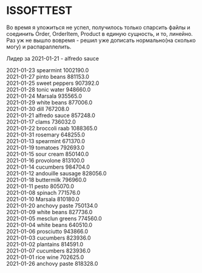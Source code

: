 # ISSOFTTEST

Во время я уложиться не успел, получилось только спарсить файлы и соединить Order, OrderItem, Product в единую сущность, и то, линейно. Раз уж не вышло вовремя - решил уже дописать нормально(на сколько могу) и распараллелить.

Лидер за 2021-01-21 - alfredo sauce 


2021-01-23 spearmint 1002190.0<br/>
2021-01-27 pinto beans 881153.0<br/>
2021-01-25 sweet peppers 907392.0<br/>
2021-01-28 tonic water 948660.0<br/>
2021-01-24 Marsala 935565.0<br/>
2021-01-29 white beans 877006.0<br/>
2021-01-30 dill 767208.0<br/>
2021-01-21 alfredo sauce 857248.0<br/>
2021-01-17 clams 736032.0<br/>
2021-01-22 broccoli raab 1088365.0<br/>
2021-01-31 rosemary 648255.0<br/>
2021-01-13 spearmint 671370.0<br/>
2021-01-19 tomatoes 792693.0<br/>
2021-01-15 sour cream 850140.0<br/>
2021-01-16 provolone 813100.0<br/>
2021-01-14 cucumbers 984704.0<br/>
2021-01-12 andouille sausage 828056.0<br/>
2021-01-18 buttermilk 796960.0<br/>
2021-01-11 pesto 805070.0<br/>
2021-01-08 spinach 771576.0<br/>
2021-01-10 Marsala 810180.0<br/>
2021-01-20 anchovy paste 750134.0<br/>
2021-01-09 white beans 827736.0<br/>
2021-01-05 mesclun greens 774560.0<br/>
2021-01-04 white beans 640510.0<br/>
2021-01-06 prosciutto 943866.0<br/>
2021-01-03 cucumbers 823936.0<br/>
2021-01-02 plantains 814591.0<br/>
2021-01-07 cucumbers 823936.0<br/>
2021-01-01 rice wine 702625.0<br/>
2021-01-26 anchovy paste 818328.0<br/>